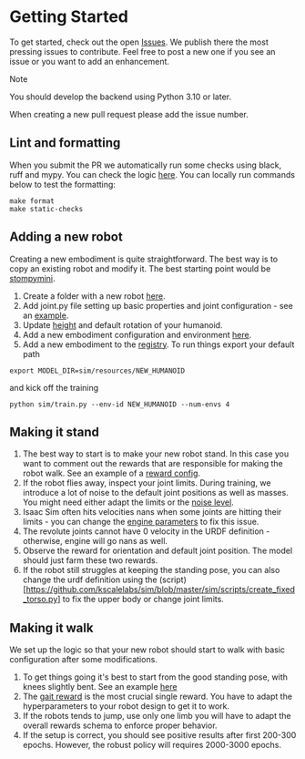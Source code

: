 # Getting Started

To get started, check out the open [Issues](https://github.com/kscalelabs/sim/issues).
We publish there the most pressing issues to contribute. Feel free to post a new one if you see 
an issue or you want to add an enhancement.

> [!NOTE]
> You should develop the backend using Python 3.10 or later.

When creating a new pull request please add the issue number.


## Lint and formatting
When you submit the PR we automatically run some checks using black, ruff and mypy.
You can check the logic [here](https://github.com/kscalelabs/sim/blob/master/pyproject.toml).
You can locally run commands below to test the formatting:
```
make format
make static-checks
```

## Adding a new robot
Creating a new embodiment is quite straightforward. The best way is to copy an existing robot and modify it.
The best starting point would be [stompymini](https://github.com/kscalelabs/sim/tree/master/sim/resources/stompymini).
1. Create a folder with a new robot [here](https://github.com/kscalelabs/sim/tree/master/sim/resources).
2. Add joint.py file setting up basic properties and joint configuration - see an [example](https://github.com/kscalelabs/sim/blob/master/sim/resources/stompymini/joints.py).
3. Update [height](https://github.com/kscalelabs/sim/blob/aa97ddfddcaadcac64d4f83d986548cc7fc451a6/sim/resources/stompymini/joints.py#L102) and default rotation of your humanoid.
4. Add a new embodiment configuration and environment [here](https://github.com/kscalelabs/sim/tree/master/sim/envs/humanoids).
5. Add a new embodiment to the [registry](https://github.com/kscalelabs/sim/blob/master/sim/envs/__init__.py).
To run things export your default path
```
export MODEL_DIR=sim/resources/NEW_HUMANOID
```
and kick off the training
```
python sim/train.py --env-id NEW_HUMANOID --num-envs 4
```

## Making it stand
1. The best way to start is to make your new robot stand. In this case you want to comment out
the rewards that are responsible for making the robot walk. See an example of a [reward config](https://github.com/kscalelabs/sim/blob/aa97ddfddcaadcac64d4f83d986548cc7fc451a6/sim/envs/humanoids/stompymini_config.py#L163).
2. If the robot flies away, inspect your joint limits. During training, we introduce a lot of noise to the default joint positions
as well as masses. You might need either adapt the limits or the [noise level](https://github.com/kscalelabs/sim/blob/aa97ddfddcaadcac64d4f83d986548cc7fc451a6/sim/envs/humanoids/stompy_config.py#L213).
3. Isaac Sim often hits velocities nans when some joints are hitting their limits - you can change the [engine parameters](https://github.com/kscalelabs/sim/blob/aa97ddfddcaadcac64d4f83d986548cc7fc451a6/sim/envs/humanoids/stompy_config.py#L108) to fix this issue.
4. The revolute joints cannot have 0 velocity in the URDF definition - otherwise, engine will go nans as well.
5. Observe the reward for orientation and default joint position. The model should just farm these two rewards.
6. If the robot still struggles at keeping the standing pose, you can also change the urdf definition using the (script)[https://github.com/kscalelabs/sim/blob/master/sim/scripts/create_fixed_torso.py] to fix the upper body or change joint limits.

## Making it walk
We set up the logic so that your new robot should start to walk with basic configuration after some modifications.
1. To get things going it's best to start from the good standing pose, with knees slightly bent.
See an example [here](https://github.com/kscalelabs/sim/blob/aa97ddfddcaadcac64d4f83d986548cc7fc451a6/sim/resources/stompymini/joints.py#L113)
2. The [gait reward](https://github.com/kscalelabs/sim/blob/aa97ddfddcaadcac64d4f83d986548cc7fc451a6/sim/envs/humanoids/stompy_config.py#L146) is the most crucial single reward. You have to adapt the hyperparameters to your robot design to get it to work.
3. If the robots tends to jump, use only one limb you will have to adapt the overall rewards schema to enforce proper behavior.
4. If the setup is correct, you should see positive results after first 200-300 epochs. However, the robust policy will requires 2000-3000 epochs.




